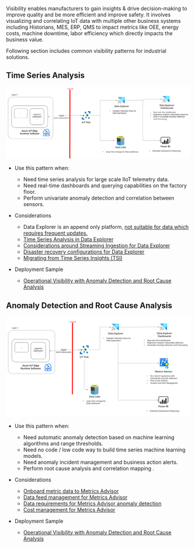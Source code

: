 Visibility enables manufacturers to gain insights & drive decision-making to improve quality and be more efficient and improve safety. It involves visualizing and correlating IoT data with multiple other business systems including Historians, MES, ERP, QMS to impact metrics like OEE, energy costs, machine downtime, labor efficiency which directly impacts the business value.

Following section includes common visibility patterns for industrial solutions. 

## Time Series Analysis

![Time Series Analysis](images/condition-monitoring.png)

- Use this pattern when:
    - Need time series analysis for large scale IIoT telemetry data.
    - Need real-time dashboards and querying capabilities on the factory floor.
    - Perform univariate anomaly detection and correlation between sensors.

- Considerations
    - Data Explorer is an append only platform, [not suitable for data which requires frequent updates.](https://docs.microsoft.com/en-us/azure/data-explorer/data-explorer-overview) 
    - [Time Series Analysis in Data Explorer](https://docs.microsoft.com/en-us/azure/data-explorer/time-series-analysis)
    - [Considerations around Streaming Ingestion for Data Explorer](https://docs.microsoft.com/en-us/azure/data-explorer/ingest-data-streaming?tabs=azure-portal%2Ccsharp)
    - [Disaster recovery configurations for Data Explorer](https://docs.microsoft.com/en-us/azure/data-explorer/business-continuity-overview#disaster-recovery-configurations)
    - [Migrating from Time Series Insights (TSI)](https://docs.microsoft.com/en-us/azure/time-series-insights/migration-to-adx)
    
- Deployment Sample
    - [Operational Visibility with Anomaly Detection and Root Cause Analysis](https://github.com/Azure-Samples/industrial-iot-patterns/tree/main/2_OperationalVisibility)


## Anomaly Detection and Root Cause Analysis

![Anomaly Detection and RCA](images/operational-visibility-sample.png)

- Use this pattern when:
    - Need automatic anomaly detection based on machine learning algorithms and range thresholds.
    - Need no code / low code way to build time series machine learning models.
    - Need anomaly incident management and business action alerts.
    - Perform root cause analysis and correlation mapping .

- Considerations
    - [Onboard metric data to Metrics Advisor](https://docs.microsoft.com/en-us/azure/applied-ai-services/metrics-advisor/how-tos/onboard-your-data)
    - [Data feed management for Metrics Advisor](https://docs.microsoft.com/en-us/azure/applied-ai-services/metrics-advisor/how-tos/manage-data-feeds)
    - [Data requirements for Metrics Advisor anomaly detection](https://docs.microsoft.com/en-us/azure/applied-ai-services/metrics-advisor/faq#how-much-data-is-needed-for-metrics-advisor-to-start-anomaly-detection-)
    - [Cost management for Metrics Advisor](https://docs.microsoft.com/en-us/azure/applied-ai-services/metrics-advisor/cost-management#key-points-about-cost-management-and-pricing)
    
- Deployment Sample
    - [Operational Visibility with Anomaly Detection and Root Cause Analysis](https://github.com/Azure-Samples/industrial-iot-patterns/tree/main/2_OperationalVisibility)